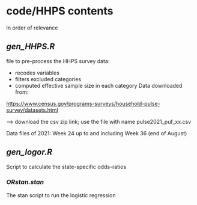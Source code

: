 # code/HHPS contents

In order of relevance

## *gen_HHPS.R*

file to pre-process the HHPS survey data: 
- recodes variables
- filters excluded categories
- computed effective sample size in each category
Data downloaded from: 

https://www.census.gov/programs-surveys/household-pulse-survey/datasets.html

--> download the csv zip link; 
use the file with name pulse2021_puf_xx.csv

Data files of 2021: Week 24 up to and including Week 36 (end of August)


## *gen_logor.R*

Script to calculate the state-specific odds-ratios 

### *ORstan.stan*

The stan script to run the logistic regression